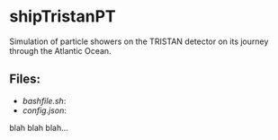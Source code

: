 # shipTristanPT
 Simulation of particle showers on the TRISTAN detector on its journey 
 through the Atlantic Ocean.

## Files:
- *bashfile.sh*: 
- *config.json*:

blah blah blah...